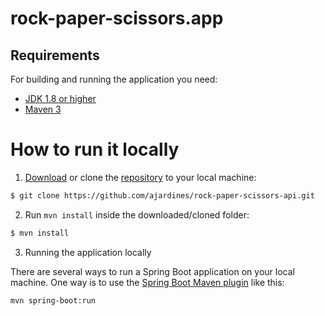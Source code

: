 # rock-paper-scissors.app

## Requirements

For building and running the application you need:

- [JDK 1.8 or higher](http://www.oracle.com/technetwork/java/javase/downloads/jdk8-downloads-2133151.html)
- [Maven 3](https://maven.apache.org)

# How to run it locally
1. [Download](https://codeload.github.com/ajardines/rock-paper-scissors-api/zip/refs/heads/master) or clone the [repository](https://github.com/ajardines/rock-paper-scissors-api) to your local machine:
```bash
$ git clone https://github.com/ajardines/rock-paper-scissors-api.git
```

2. Run `mvn install` inside the downloaded/cloned folder:
```bash
$ mvn install
```

3. Running the application locally

There are several ways to run a Spring Boot application on your local machine. One way is to use the [Spring Boot Maven plugin](https://docs.spring.io/spring-boot/docs/current/reference/html/build-tool-plugins-maven-plugin.html) like this:

```shell
mvn spring-boot:run
```
